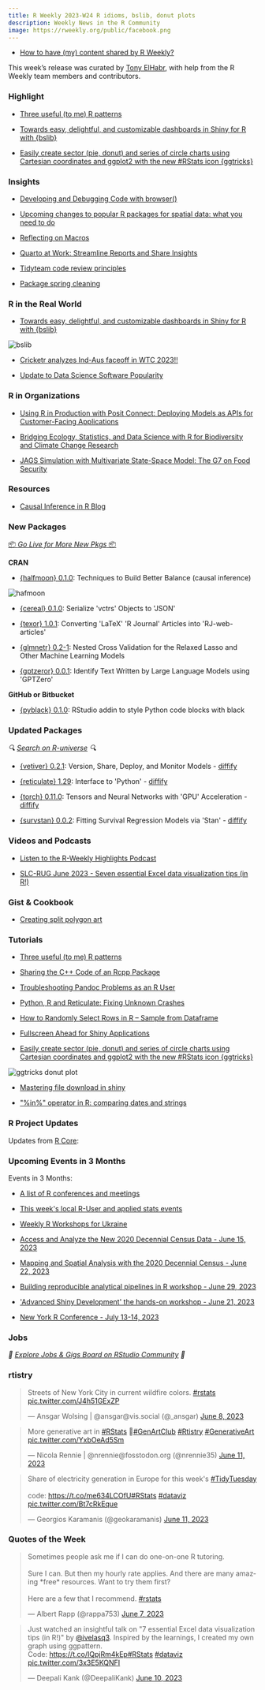 ```yaml
---
title: R Weekly 2023-W24 R idioms, bslib, donut plots
description: Weekly News in the R Community
image: https://rweekly.org/public/facebook.png
---
```


+ [How to have (my) content shared by R Weekly?](https://github.com/rweekly/rweekly.org#how-to-have-my-content-shared-by-r-weekly)

This week’s release was curated by [Tony ElHabr](https://twitter.com/TonyElHabr), with help from the R Weekly team members and contributors.



###  Highlight

+ [Three useful (to me) R patterns](https://masalmon.eu/2023/06/06/basic-patterns/)

+ [Towards easy, delightful, and customizable dashboards in Shiny for R with {bslib}](https://shiny.posit.co/blog/posts/bslib-dashboards/)

+ [Easily create sector (pie, donut) and series of circle charts using Cartesian coordinates and ggplot2 with the new #RStats icon {ggtricks}](https://www.abdoulblog.com/posts/2023-05-31_ggtricks-intro/)

### Insights

+ [Developing and Debugging Code with browser()](https://mjfrigaard.github.io/posts/debugging/)

+ [Upcoming changes to popular R packages for spatial data: what you need to do](https://geocompx.org/post/2023/rgdal-retirement/)

+ [Reflecting on Macros](https://jcarroll.com.au/2023/06/10/reflecting-on-macros/)

+ [Quarto at Work: Streamline Reports and Share Insights](https://posit.co/blog/quarto-at-work/)

+ [Tidyteam code review principles](https://www.tidyverse.org/blog/2023/06/code-review-principles/)

+ [Package spring cleaning](https://www.tidyverse.org/blog/2023/06/spring-cleaning-2023/)


### R in the Real World

+ [Towards easy, delightful, and customizable dashboards in Shiny for R with {bslib}](https://shiny.posit.co/blog/posts/bslib-dashboards/)

![bslib](https://raw.githubusercontent.com/rweekly/image/master/2023/W24/bslib.png)

+ [Cricketr analyzes Ind-Aus faceoff in WTC 2023!!](https://gigadom.in/2023/06/05/cricketr-analyzes-ind-aus-faceoff-in-wtc-2023/)

+ [Update to Data Science Software Popularity](https://r4stats.com/2023/06/07/update-to-data-science-software-popularity/)

###  R in Organizations

+ [Using R in Production with Posit Connect: Deploying Models as APIs for Customer-Facing Applications](https://posit.co/blog/using-r-in-production-with-posit-connect/)

+ [Bridging Ecology, Statistics, and Data Science with R for Biodiversity and Climate Change Research](https://www.r-consortium.org/blog/2023/06/06/ecology-statistics-data-science-r-for-biodiversity-climate-change-research-2)

+ [JAGS Simulation with Multivariate State-Space Model: The G7 on Food Security](https://datageeek.com/2023/06/07/jags-simulation-with-multivariate-state-space-model-g7-on-food-security/)

###  Resources

+ [Causal Inference in R Blog](https://r-causal.github.io/r-causal-blog/)

###  New Packages

<p class="added-hostname"><a href="https://rweekly.org/live" target="_blank" class="externalLink">📦 <i>Go Live for More New Pkgs</i> 📦</a></p>


**CRAN**

+ [{halfmoon} 0.1.0](https://r-causal.github.io/r-causal-blog/posts/introducing-halfmoon/): Techniques to Build Better Balance (causal inference)

![hafmoon](https://raw.githubusercontent.com/rweekly/image/master/2023/W24/geom_mirror_histogram.png)


+ [{cereal} 0.1.0](https://cran.r-project.org/package=cereal): Serialize 'vctrs' Objects to 'JSON'

+ [{texor} 1.0.1](https://cran.r-project.org/package=texor): Converting 'LaTeX' 'R Journal' Articles into 'RJ-web-articles'

+ [{glmnetr} 0.2-1](https://cran.r-project.org/package=glmnetr): Nested Cross Validation for the Relaxed Lasso and Other Machine
Learning Models

+ [{gptzeror} 0.0.1](https://cran.r-project.org/package=gptzeror): Identify Text Written by Large Language Models using 'GPTZero'

**GitHub or Bitbucket**

+ [{pyblack} 0.1.0](https://github.com/erictleung/pyblack): RStudio addin to style Python code blocks with black

### Updated Packages

<i>🔍 [Search on R-universe](https://r-universe.dev/search/) 🔍</i>

+ [{vetiver} 0.2.1](https://posit.co/blog/vetiver-sagemaker/): Version, Share, Deploy, and Monitor Models - [diffify](https://diffify.com/R/vetiver)

+ [{reticulate} 1.29](https://posit.co/blog/reticulate-1-29/): Interface to 'Python' - [diffify](https://diffify.com/R/reticulate)

+ [{torch} 0.11.0](https://blogs.rstudio.com/tensorflow/posts/2023-06-07-torch-0-11): Tensors and Neural Networks with 'GPU' Acceleration - [diffify](https://diffify.com/R/torch)

+ [{survstan} 0.0.2](https://cran.r-project.org/package=survstan): Fitting Survival Regression Models via 'Stan' - [diffify](https://diffify.com/R/survstan)

###  Videos and Podcasts

* [Listen to the R-Weekly Highlights Podcast](https://rweekly.fireside.fm/)

+ [SLC-RUG June 2023 - Seven essential Excel data visualization tips (in R!)](https://www.youtube.com/watch?v=XEDOfUp_O7w)


### Gist & Cookbook

+ [Creating split polygon art](https://github.com/cj-holmes/split-polygon-art)

###  Tutorials

+ [Three useful (to me) R patterns](https://masalmon.eu/2023/06/06/basic-patterns/)

+ [Sharing the C++ Code of an Rcpp Package](https://epiverse-trace.github.io/posts/share-cpp/index.html)

+ [Troubleshooting Pandoc Problems as an R User](https://ropensci.org/blog/2023/06/01/troubleshooting-pandoc-problems-as-an-r-user/)


+ [Python, R and Reticulate: Fixing Unknown Crashes](https://wazrak.com/python-r-reticulate-and-fixing-unknown-crashes/)

+ [How to Randomly Select Rows in R – Sample from Dataframe](https://www.marsja.se/how-to-randomly-select-rows-in-r-sample/)

+ [Fullscreen Ahead for Shiny Applications](https://www.jumpingrivers.com/blog/fullscreen-r-shiny-javascript-api/)

+ [Easily create sector (pie, donut) and series of circle charts using Cartesian coordinates and ggplot2 with the new #RStats icon {ggtricks}](https://www.abdoulblog.com/posts/2023-05-31_ggtricks-intro/)

![ggtricks donut plot](https://raw.githubusercontent.com/rweekly/image/master/2023/W24/donuts_facets_montage.png)

+ [Mastering file download in shiny](https://rtask.thinkr.fr/mastering-file-download-in-shiny/)

+ ["%in%" operator in R: comparing dates and strings](https://r-critique.com/in_operator_in_r_comparing_dates_and_strings)

<!--<div class="post-more-begin></div><div class="post-more-end"></div>-->

###  R Project Updates

Updates from [R Core](http://developer.r-project.org/blosxom.cgi/R-devel/NEWS):


###  Upcoming Events in 3 Months

Events in 3 Months:


+ [A list of R conferences and meetings](https://jumpingrivers.github.io/meetingsR/events.html)

+ [This week's local R-User and applied stats events](https://community.rstudio.com/c/irl)

+ [Weekly R Workshops for Ukraine](https://sites.google.com/view/dariia-mykhailyshyna/main/r-workshops-for-ukraine)

+ [Access and Analyze the New 2020 Decennial Census Data - June 15, 2023](https://www.eventbrite.com/e/access-and-analyze-the-new-2020-decennial-census-data-tickets-632022023887)

+ [Mapping and Spatial Analysis with the 2020 Decennial Census - June 22, 2023](https://www.eventbrite.com/e/mapping-and-spatial-analysis-with-the-2020-decennial-census-tickets-641300375687)

+ [Building reproducible analytical pipelines in R workshop - June 29, 2023](https://r-posts.com/building-reproducible-analytical-pipelines-in-r-workshop/)

+ ['Advanced Shiny Development' the hands-on workshop - June 21, 2023](https://mirai-solutions.ch/news/2023/06/09/announce-shiny3-ws/)

+ [New York R Conference - July 13-14, 2023](https://rstats.ai/nyr.html)


### Jobs

<i>💼 [Explore Jobs & Gigs Board on RStudio Community](https://community.rstudio.com/c/jobs/) 💼</i>

###  rtistry

<blockquote class="twitter-tweet"><p lang="en" dir="ltr">Streets of New York City in current wildfire colors. <a href="https://twitter.com/hashtag/rstats?src=hash&amp;ref_src=twsrc%5Etfw">#rstats</a> <a href="https://t.co/J4h51GExZP">pic.twitter.com/J4h51GExZP</a></p>&mdash; Ansgar Wolsing | @ansgar@vis.social (@_ansgar) <a href="https://twitter.com/_ansgar/status/1666824668664193026?ref_src=twsrc%5Etfw">June 8, 2023</a></blockquote> <script async src="https://platform.twitter.com/widgets.js" charset="utf-8"></script> 

<blockquote class="twitter-tweet"><p lang="en" dir="ltr">More generative art in <a href="https://twitter.com/hashtag/RStats?src=hash&amp;ref_src=twsrc%5Etfw">#RStats</a> 🎨<a href="https://twitter.com/hashtag/GenArtClub?src=hash&amp;ref_src=twsrc%5Etfw">#GenArtClub</a> <a href="https://twitter.com/hashtag/Rtistry?src=hash&amp;ref_src=twsrc%5Etfw">#Rtistry</a> <a href="https://twitter.com/hashtag/GenerativeArt?src=hash&amp;ref_src=twsrc%5Etfw">#GenerativeArt</a> <a href="https://t.co/YxbOeAd5Sm">pic.twitter.com/YxbOeAd5Sm</a></p>&mdash; Nicola Rennie | @nrennie@fosstodon.org (@nrennie35) <a href="https://twitter.com/nrennie35/status/1667939934223708163?ref_src=twsrc%5Etfw">June 11, 2023</a></blockquote> <script async src="https://platform.twitter.com/widgets.js" charset="utf-8"></script> 

<blockquote class="twitter-tweet"><p lang="en" dir="ltr">Share of electricity generation in Europe for this week&#39;s <a href="https://twitter.com/hashtag/TidyTuesday?src=hash&amp;ref_src=twsrc%5Etfw">#TidyTuesday</a><br><br>code: <a href="https://t.co/me634LCOfU">https://t.co/me634LCOfU</a><a href="https://twitter.com/hashtag/RStats?src=hash&amp;ref_src=twsrc%5Etfw">#RStats</a> <a href="https://twitter.com/hashtag/dataviz?src=hash&amp;ref_src=twsrc%5Etfw">#dataviz</a> <a href="https://t.co/Bt7cRkEque">pic.twitter.com/Bt7cRkEque</a></p>&mdash; Georgios Karamanis (@geokaramanis) <a href="https://twitter.com/geokaramanis/status/1667957204199043076?ref_src=twsrc%5Etfw">June 11, 2023</a></blockquote> <script async src="https://platform.twitter.com/widgets.js" charset="utf-8"></script> 

###  Quotes of the Week

<blockquote class="twitter-tweet"><p lang="en" dir="ltr">Sometimes people ask me if I can do one-on-one R tutoring.<br><br>Sure I can. But then my hourly rate applies. And there are many amazing *free* resources. Want to try them first?<br><br>Here are a few that I recommend. <a href="https://twitter.com/hashtag/rstats?src=hash&amp;ref_src=twsrc%5Etfw">#rstats</a></p>&mdash; Albert Rapp (@rappa753) <a href="https://twitter.com/rappa753/status/1666444941516591112?ref_src=twsrc%5Etfw">June 7, 2023</a></blockquote> <script async src="https://platform.twitter.com/widgets.js" charset="utf-8"></script> 

<blockquote class="twitter-tweet"><p lang="en" dir="ltr">Just watched an insightful talk on &quot;7 essential Excel data visualization tips (in R!)&quot; by <a href="https://twitter.com/ivelasq3?ref_src=twsrc%5Etfw">@ivelasq3</a>. Inspired by the learnings, I created my own graph using ggpattern.<br>Code: <a href="https://t.co/IQpjRm4kEp">https://t.co/IQpjRm4kEp</a><a href="https://twitter.com/hashtag/RStats?src=hash&amp;ref_src=twsrc%5Etfw">#RStats</a> <a href="https://twitter.com/hashtag/dataviz?src=hash&amp;ref_src=twsrc%5Etfw">#dataviz</a> <a href="https://t.co/3x3E5KQNFI">pic.twitter.com/3x3E5KQNFI</a></p>&mdash; Deepali Kank (@DeepaliKank) <a href="https://twitter.com/DeepaliKank/status/1667446236645847040?ref_src=twsrc%5Etfw">June 10, 2023</a></blockquote> <script async src="https://platform.twitter.com/widgets.js" charset="utf-8"></script> 
